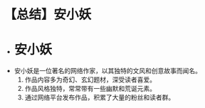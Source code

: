 # 【总结】安小妖

-   # 安小妖
-   安小妖是一位著名的网络作家，以其独特的文风和创意故事而闻名。
    1.  作品内容多为奇幻、玄幻题材，深受读者喜爱。
    2.  作品风格独特，常常带有一些幽默和荒诞元素。
    3.  通过网络平台发布作品，积累了大量的粉丝和读者群。